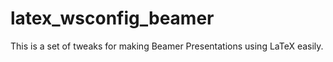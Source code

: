# latex_wsconfig_beamer
This is a set of tweaks for making Beamer Presentations using LaTeX easily.
